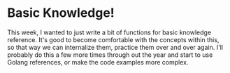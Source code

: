 # Basic Knowledge!

This week, I wanted to just write a bit of functions for basic knowledge reference.  It's good to become comfortable with the concepts within this, so that way we can internalize them, practice them over and over again. I'll probably do this a few more times through out the year and start to use Golang references, or make the code examples more complex.
